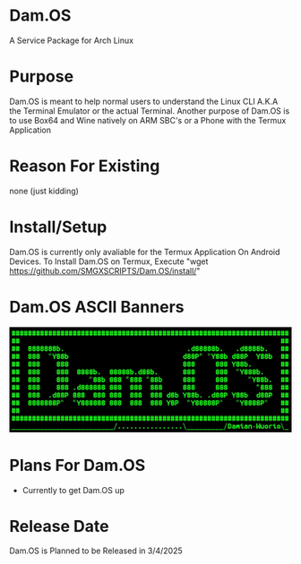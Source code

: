 # Dam.OS
A Service Package for Arch Linux


# Purpose
Dam.OS is meant to help normal users to understand the Linux CLI A.K.A the Terminal Emulator or the actual Terminal. Another purpose of Dam.OS is to use Box64 and Wine natively on ARM SBC's or a Phone with the Termux Application


# Reason For Existing
none (just kidding)


# Install/Setup
Dam.OS is currently only avaliable for the Termux Application On Android Devices. To Install Dam.OS on Termux, Execute "wget https://github.com/SMGXSCRIPTS/Dam.OS/install/"


# Dam.OS ASCII Banners
![alt text](https://github.com/SMGXSCRIPTS/Dam.OS/blob/main/random/Screenshot_2023-08-11-22-44-09-838.jpg)


# Plans For Dam.OS
- Currently to get Dam.OS up


# Release Date
Dam.OS is Planned to be Released in 3/4/2025
